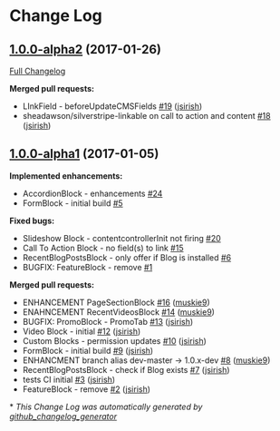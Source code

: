 # Change Log

## [1.0.0-alpha2](https://github.com/dynamic/dynamic-blocks/tree/1.0.0-alpha2) (2017-01-26)
[Full Changelog](https://github.com/dynamic/dynamic-blocks/compare/1.0.0-alpha1...1.0.0-alpha2)

**Merged pull requests:**

- LInkField - beforeUpdateCMSFields [\#19](https://github.com/dynamic/dynamic-blocks/pull/19) ([jsirish](https://github.com/jsirish))
- sheadawson/silverstripe-linkable on call to action and content [\#18](https://github.com/dynamic/dynamic-blocks/pull/18) ([jsirish](https://github.com/jsirish))

## [1.0.0-alpha1](https://github.com/dynamic/dynamic-blocks/tree/1.0.0-alpha1) (2017-01-05)
**Implemented enhancements:**

- AccordionBlock - enhancements [\#24](https://github.com/dynamic/dynamic-blocks/issues/24)
- FormBlock - initial build [\#5](https://github.com/dynamic/dynamic-blocks/issues/5)

**Fixed bugs:**

- Slideshow Block - contentcontrollerInit not firing [\#20](https://github.com/dynamic/dynamic-blocks/issues/20)
- Call To Action Block - no field\(s\) to link [\#15](https://github.com/dynamic/dynamic-blocks/issues/15)
- RecentBlogPostsBlock - only offer if Blog is installed [\#6](https://github.com/dynamic/dynamic-blocks/issues/6)
- BUGFIX: FeatureBlock - remove [\#1](https://github.com/dynamic/dynamic-blocks/issues/1)

**Merged pull requests:**

- ENHANCEMENT PageSectionBlock [\#16](https://github.com/dynamic/dynamic-blocks/pull/16) ([muskie9](https://github.com/muskie9))
- ENAHNCEMENT RecentVideosBlock [\#14](https://github.com/dynamic/dynamic-blocks/pull/14) ([muskie9](https://github.com/muskie9))
- BUGFIX: PromoBlock - PromoTab [\#13](https://github.com/dynamic/dynamic-blocks/pull/13) ([jsirish](https://github.com/jsirish))
- Video Block - initial [\#12](https://github.com/dynamic/dynamic-blocks/pull/12) ([jsirish](https://github.com/jsirish))
- Custom Blocks - permission updates [\#10](https://github.com/dynamic/dynamic-blocks/pull/10) ([jsirish](https://github.com/jsirish))
- FormBlock - initial build [\#9](https://github.com/dynamic/dynamic-blocks/pull/9) ([jsirish](https://github.com/jsirish))
- ENHANCMENT branch alias dev-master -\> 1.0.x-dev [\#8](https://github.com/dynamic/dynamic-blocks/pull/8) ([muskie9](https://github.com/muskie9))
- RecentBlogPostsBlock - check if Blog exists [\#7](https://github.com/dynamic/dynamic-blocks/pull/7) ([jsirish](https://github.com/jsirish))
- tests CI initial [\#3](https://github.com/dynamic/dynamic-blocks/pull/3) ([jsirish](https://github.com/jsirish))
- FeatureBlock - remove [\#2](https://github.com/dynamic/dynamic-blocks/pull/2) ([jsirish](https://github.com/jsirish))



\* *This Change Log was automatically generated by [github_changelog_generator](https://github.com/skywinder/Github-Changelog-Generator)*
